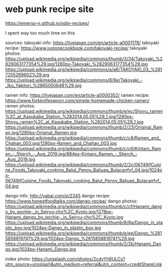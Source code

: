 # web punk recipe site

https://emerso-n.github.io/odin-recipes/

I spent way too much time on this

sources:
takoyaki info: https://livejapan.com/en/article-a0001178/
takoyaki recipe: https://www.justonecookbook.com/takoyaki-recipe/
takoyaki photos: https://upload.wikimedia.org/wikipedia/commons/thumb/3/34/Takoyaki_%2829063177354%29.jpg/1280px-Takoyaki_%2829063177354%29.jpg
https://upload.wikimedia.org/wikipedia/commons/a/a6/TAKOYAKI_03_%2817255269602%29.jpg
https://upload.wikimedia.org/wikipedia/commons/8/8e/Takoyaki_-_Iku_Yakitori_%2865050648%29.jpg

ramen info: https://livejapan.com/en/article-a0000352/
ramen recipe: https://www.forkknifeswoon.com/simple-homemade-chicken-ramen/
ramen photos: https://upload.wikimedia.org/wikipedia/commons/thumb/e/ec/Shoyu_ramen%2C_at_Kasukabe_Station_%282014.05.05%29_1.jpg/1280px-Shoyu_ramen%2C_at_Kasukabe_Station_%282014.05.05%29_1.jpg
https://upload.wikimedia.org/wikipedia/commons/thumb/2/23/Original_Ramen.jpg/1280px-Original_Ramen.jpg
https://upload.wikimedia.org/wikipedia/commons/thumb/c/c8/Ramen_and_Chahan_003.jpg/1280px-Ramen_and_Chahan_003.jpg
https://upload.wikimedia.org/wikipedia/commons/thumb/c/c6/Kintaro_Ramen_-_Stierch_-_Aug_2019.jpg/884px-Kintaro_Ramen_-_Stierch_-_Aug_2019.jpg
https://upload.wikimedia.org/wikipedia/commons/thumb/2/2c/06749jfCuisine_Foods_Takoyaki_cooking_Balut_Penoy_Baliuag_Bulacanfvf_04.jpg/1024px-06749jfCuisine_Foods_Takoyaki_cooking_Balut_Penoy_Baliuag_Bulacanfvf_04.jpg

dango info: http://yabai.com/p/2345
dango recipe: https://www.honestfoodtalks.com/dango-recipe/
dango photos: https://upload.wikimedia.org/wikipedia/commons/thumb/c/cf/Hanami_dango_by_gochie-_in_Seiryu-cho%2C_Kyoto.jpg/1278px-Hanami_dango_by_gochie-_in_Seiryu-cho%2C_Kyoto.jpg
https://upload.wikimedia.org/wikipedia/commons/thumb/8/8a/Dango_in_plastic_box.jpg/1024px-Dango_in_plastic_box.jpg
https://upload.wikimedia.org/wikipedia/commons/thumb/e/ee/Dango_%2815858819741%29.jpg/1024px-Dango_%2815858819741%29.jpg
https://upload.wikimedia.org/wikipedia/commons/thumb/2/2b/Hanami_Dango.jpg/1024px-Hanami_Dango.jpg


index photo: https://unsplash.com/photos/2cdvYh6ULCs?utm_source=unsplash&utm_medium=referral&utm_content=creditShareLink
